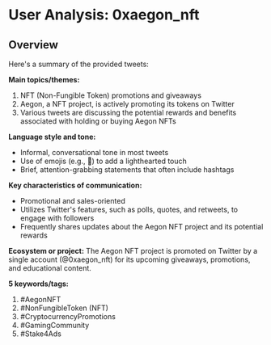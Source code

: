 # User Analysis: 0xaegon_nft

## Overview

Here's a summary of the provided tweets:

**Main topics/themes:**

1. NFT (Non-Fungible Token) promotions and giveaways
2. Aegon, a NFT project, is actively promoting its tokens on Twitter
3. Various tweets are discussing the potential rewards and benefits associated with holding or buying Aegon NFTs

**Language style and tone:**

* Informal, conversational tone in most tweets
* Use of emojis (e.g., 🌙) to add a lighthearted touch
* Brief, attention-grabbing statements that often include hashtags

**Key characteristics of communication:**

* Promotional and sales-oriented
* Utilizes Twitter's features, such as polls, quotes, and retweets, to engage with followers
* Frequently shares updates about the Aegon NFT project and its potential rewards

**Ecosystem or project:** The Aegon NFT project is promoted on Twitter by a single account (@0xaegon_nft) for its upcoming giveaways, promotions, and educational content.

**5 keywords/tags:**

1. #AegonNFT
2. #NonFungibleToken (NFT)
3. #CryptocurrencyPromotions
4. #GamingCommunity
5. #Stake4Ads